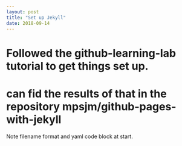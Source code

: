 ```yaml
---
layout: post
title: "Set up Jekyll"
date: 2018-09-14
---
```

# Followed the github-learning-lab tutorial to get things set up.
# can fid the results of that in the repository mpsjm/github-pages-with-jekyll

Note filename format and yaml code block at start. 
